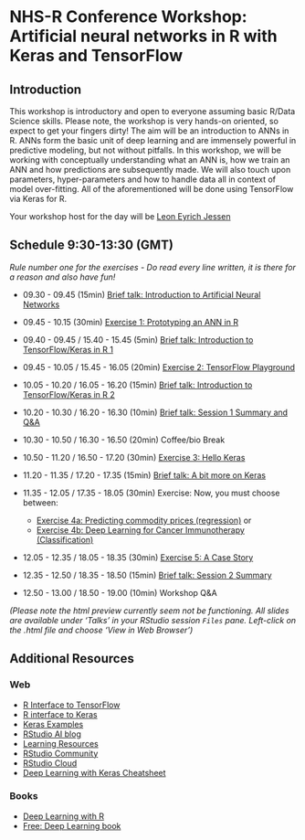 NHS-R Conference Workshop: Artificial neural networks in R with Keras
and TensorFlow
================

## Introduction

This workshop is introductory and open to everyone assuming basic R/Data
Science skills. Please note, the workshop is very hands-on oriented, so
expect to get your fingers dirty\! The aim will be an introduction to
ANNs in R. ANNs form the basic unit of deep learning and are immensely
powerful in predictive modeling, but not without pitfalls. In this
workshop, we will be working with conceptually understanding what an ANN
is, how we train an ANN and how predictions are subsequently made. We
will also touch upon parameters, hyper-parameters and how to handle data
all in context of model over-fitting. All of the aforementioned will be
done using TensorFlow via Keras for R.

Your workshop host for the day will be [Leon Eyrich
Jessen](https://rinpharma.com/workshops/leon-jessen/)

## Schedule 9:30-13:30 (GMT)

*Rule number one for the exercises - Do read every line written, it is
there for a reason and also have fun\!*

  - 09.30 - 09.45 (15min) [Brief talk: Introduction to Artificial Neural
    Networks](Talks/01_introduction_to_artificial_neural_networks.html)

  - 09.45 - 10.15 (30min) [Exercise 1: Prototyping an ANN in
    R](Exercises/01_ann_prototype.md)

  - 09.40 - 09.45 / 15.40 - 15.45 (5min) [Brief talk: Introduction to
    TensorFlow/Keras in R 1](Talks/02_introduction_to_keras_1.html)

  - 09.45 - 10.05 / 15.45 - 16.05 (20min) [Exercise 2: TensorFlow
    Playground](Exercises/02_tensorflow_playground.md)

  - 10.05 - 10.20 / 16.05 - 16.20 (15min) [Brief talk: Introduction to
    TensorFlow/Keras in R 2](Talks/03_introduction_to_keras_2.html)

  - 10.20 - 10.30 / 16.20 - 16.30 (10min) [Brief talk: Session 1 Summary
    and Q\&A](Talks/04_session_1_summary.html)

  - 10.30 - 10.50 / 16.30 - 16.50 (20min) Coffee/bio Break

  - 10.50 - 11.20 / 16.50 - 17.20 (30min) [Exercise 3: Hello
    Keras](Exercises/03_hello_keras.md)

  - 11.20 - 11.35 / 17.20 - 17.35 (15min) [Brief talk: A bit more on
    Keras](Talks/05_a_bit_more_on_keras.html)

  - 11.35 - 12.05 / 17.35 - 18.05 (30min) Exercise: Now, you must choose
    between:
    
      - [Exercise 4a: Predicting commodity prices
        (regression)](Exercises/04_diamonds_regression.md) or
      - [Exercise 4b: Deep Learning for Cancer Immunotherapy
        (Classification)](Exercises/05_deep_learning_for_cancer_immunotherapy.md)

  - 12.05 - 12.35 / 18.05 - 18.35 (30min) [Exercise 5: A Case
    Story](Exercises/06_a_fictive_case_story.md)

  - 12.35 - 12.50 / 18.35 - 18.50 (15min) [Brief talk: Session 2
    Summary](Talks/06_session_2_summary.html)

  - 12.50 - 13.00 / 18.50 - 19.00 (10min) Workshop Q\&A

*(Please note the html preview currently seem not be functioning. All
slides are available under ‘Talks’ in your RStudio session `Files` pane.
Left-click on the .html file and choose ‘View in Web Browser’)*

## Additional Resources

### Web

  - [R Interface to TensorFlow](https://tensorflow.rstudio.com/)
  - [R interface to Keras](https://tensorflow.rstudio.com/keras/)
  - [Keras
    Examples](https://tensorflow.rstudio.com/keras/articles/examples/)
  - [RStudio AI blog](https://blogs.rstudio.com/ai/)
  - [Learning
    Resources](https://tensorflow.rstudio.com/learn/resources/)
  - [RStudio Community](https://community.rstudio.com/)
  - [RStudio Cloud](https://rstudio.cloud/)
  - [Deep Learning with Keras
    Cheatsheet](https://github.com/rstudio/cheatsheets/raw/master/keras.pdf)

### Books

  - [Deep Learning with
    R](https://www.manning.com/books/deep-learning-with-r)
  - [Free: Deep Learning book](https://www.deeplearningbook.org/)
